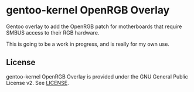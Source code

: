 gentoo-kernel OpenRGB Overlay
=============================

Gentoo overlay to add the OpenRGB patch for motherboards
that require SMBUS access to their RGB hardware.

This is going to be a work in progress, and is really for
my own use.

License
-------

gentoo-kernel OpenRGB Overlay is provided under the GNU General Public License v2. See [LICENSE](LICENSE).
